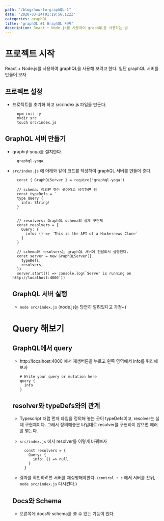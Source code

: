 ```yaml
---
path: "/blog/how-to-graphQL-1"
date: "2020-03-24T01:19:56.122Z"
categories: graphQL
title: 'graphQL #1 GraphQL 서버'
description: React + Node.js를 사용하여 graphQL을 사용하는 법
---
```


# 프로젝트 시작
React + Node.js를 사용하여 graphQL을 사용해 보려고 한다. 일단 graphQL 서버를 만들어 보자
## 프로젝트 설정
- 프로젝트를 초기화 하고 src/index.js 파일을 만든다.
  ```
    npm init -y
    mkdir src
    touch src/index.js
  ```
  
## GraphQL 서버 만들기
- graphql-yoga를 설치한다.
  ```
    graphql-yoga
  ```
- `src/index.js` 에 아래와 같이 코드를 작성하여 graphQL 서버를 만들어 준다.
  ```
    const { GraphQLServer } = require('graphql-yoga')

    // schema: 정의만 하는 곳이라고 생각하면 됨
    const typeDefs = `
    type Query {
      info: String!
    }
    `

    // resolvers: GraphQL schema의 실제 구현체
    const resolvers = {
      Query: {
        info: () => `This is the API of a Hackernews Clone`
      }
    }

    // schema와 resolvers는 graphQL 서버에 전달되서 실행된다.
    const server = new GraphQLServer({
      typeDefs,
      resolvers,
    })
    server.start(() => console.log(`Server is running on http://localhost:4000`))

  ```

  ## GraphQL 서버 실행
  - `node src/index.js` (node.js는 당연히 깔려있다고 가정~)

  # Query 해보기
  ## GraphQL에서 query
    - http://localhost:4000 에서 재생버튼을 누르고 왼쪽 영역에서 info를 쿼리해보자
      ```
      # Write your query or mutation here
      query {
        info
      }
      ```
  ## resolver와 typeDefs와의 관계
    - Typescript 처럼 먼저 타입을 정의해 놓는 곳이 typeDefs이고, 
    resolver는 실제 구현체이다. 그래서 정의해놓은 타입대로 resolver를 구현하지 않으면 에러를 뱉는다.
    - `src/index.js` 에서 resolver를 이렇게 바꿔보자

      ```
        const resolvers = {
          Query: {
            info: () => null
          }
        }
      ```
    - 결과를 확인하려면 서버를 재실행해야한다. (`control + c` 해서 서버를 끈뒤, `node src/index.js` 다시켠다.)
  ## Docs와 Schema
    - 오른쪽에 docs와 schema를 볼 수 있는 기능이 있다.
